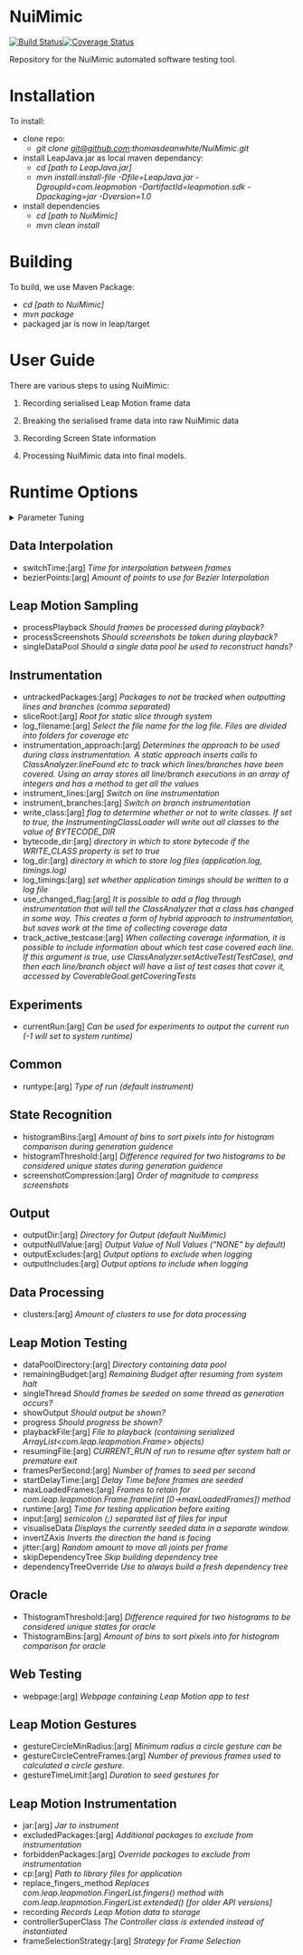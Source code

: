 # NuiMimic #
[![Build Status](https://travis-ci.org/thomasdeanwhite/NuiMimic.svg?branch=master)](https://travis-ci.org/thomasdeanwhite/NuiMimic)[![Coverage Status](https://coveralls.io/repos/github/thomasdeanwhite/NuiMimic/badge.svg?branch=master)](https://coveralls.io/github/thomasdeanwhite/NuiMimic?branch=master)

Repository for the NuiMimic automated software testing tool.

# Installation #

To install:
- clone repo:
  * *git clone git@github.com:thomasdeanwhite/NuiMimic.git*
- install LeapJava.jar as local maven dependancy:
  * *cd [path to LeapJava.jar]*
  * *mvn install:install-file -Dfile=LeapJava.jar -DgroupId=com.leapmotion -DartifactId=leapmotion.sdk -Dpackaging=jar -Dversion=1.0*
- install dependencies
  * *cd [path to NuiMimic]*
  * *mvn clean install*
  
# Building #
To build, we use Maven Package:
- *cd [path to NuiMimic]*
- *mvn package*
- packaged jar is now in leap/target

# User Guide #

There are various steps to using NuiMimic:
1. Recording serialised Leap Motion frame data

2. Breaking the serialised frame data into raw NuiMimic data

3. Recording Screen State information

4. Processing NuiMimic data into final models.

# Runtime Options
<details> 
  <summary>Parameter Tuning</summary>
## Parameter Tuning
- Tmin:[arg]  _Min value to tune (inclusive)_
- Tmax:[arg]  _Max value to tune (exclusive)_
- Tparameter:[arg]  _Parameter to tune_
</details>

## Data Interpolation
- switchTime:[arg]  _Time for interpolation between frames_
- bezierPoints:[arg]  _Amount of points to use for Bezier Interpolation_

## Leap Motion Sampling
- processPlayback  _Should frames be processed during playback?_
- processScreenshots  _Should screenshots be taken during playback?_
- singleDataPool  _Should a single data pool be used to reconstruct hands?_

## Instrumentation
- untrackedPackages:[arg]  _Packages to not be tracked when outputting lines and branches (comma separated)_
- sliceRoot:[arg]  _Root for static slice through system_
- log_filename:[arg]  _Select the file name for the log file. Files are divided into folders for coverage etc_
- instrumentation_approach:[arg]  _Determines the approach to be used during class instrumentation. A static approach inserts calls to ClassAnalyzer.lineFound etc to track which lines/branches have been covered. Using an array stores all line/branch executions in an array of integers and has a method to get all the values_
- instrument_lines:[arg]  _Switch on line instrumentation_
- instrument_branches:[arg]  _Switch on branch instrumentation_
- write_class:[arg]  _flag to determine whether or not to write classes. If set to true, the InstrumentingClassLoader will write out all classes to the value of BYTECODE_DIR_
- bytecode_dir:[arg]  _directory in which to store bytecode if the WRITE_CLASS property is set to true_
- log_dir:[arg]  _directory in which to store log files (application.log, timings.log)_
- log_timings:[arg]  _set whether application timings should be written to a log file_
- use_changed_flag:[arg]  _It is possible to add a flag through instrumentation that will tell the ClassAnalyzer that a class has changed in some way. This creates a form of hybrid approach to instrumentation, but saves work at the time of collecting coverage data_
- track_active_testcase:[arg]  _When collecting coverage information, it is possible to include information about which test case covered each line. If this argument is true, use ClassAnalyzer.setActiveTest(TestCase), and then each line/branch object will have a list of test cases that cover it, accessed by CoverableGoal.getCoveringTests_

## Experiments
- currentRun:[arg]  _Can be used for experiments to output the current run (-1 will set to system runtime)_

## Common
- runtype:[arg]  _Type of run (default instrument)_

## State Recognition
- histogramBins:[arg]  _Amount of bins to sort pixels into for histogram comparison during generation guidence_
- histogramThreshold:[arg]  _Difference required for two histograms to be considered unique states during generation guidence_
- screenshotCompression:[arg]  _Order of magnitude to compress screenshots_

## Output
- outputDir:[arg]  _Directory for Output (default NuiMimic)_
- outputNullValue:[arg]  _Output Value of Null Values ("NONE" by default)_
- outputExcludes:[arg]  _Output options to exclude when logging_
- outputIncludes:[arg]  _Output options to include when logging_

## Data Processing
- clusters:[arg]  _Amount of clusters to use for data processing_

## Leap Motion Testing
- dataPoolDirectory:[arg]  _Directory containing data pool_
- remainingBudget:[arg]  _Remaining Budget after resuming from system halt_
- singleThread  _Should frames be seeded on same thread as generation occurs?_
- showOutput  _Should output be shown?_
- progress  _Should progress be shown?_
- playbackFile:[arg]  _File to playback (containing serialized ArrayList<com.leap.leapmotion.Frame> objects)_
- resumingFile:[arg]  _CURRENT_RUN of run to resume after system halt or premature exit_
- framesPerSecond:[arg]  _Number of frames to seed per second_
- startDelayTime:[arg]  _Delay Time before frames are seeded_
- maxLoadedFrames:[arg]  _Frames to retain for com.leap.leapmotion.Frame.frame(int [0->maxLoadedFrames]) method_
- runtime:[arg]  _Time for testing application before exiting_
- input:[arg]  _semicolon (;) separated list of files for input_
- visualiseData  _Displays the currently seeded data in a separate window._
- invertZAxis  _Inverts the direction the hand is facing_
- jitter:[arg]  _Random amount to move all joints per frame_
- skipDependencyTree  _Skip building dependency tree_
- dependencyTreeOverride  _Use to always build a fresh dependency tree_

## Oracle
- ThistogramThreshold:[arg]  _Difference required for two histograms to be considered unique states for oracle_
- ThistogramBins:[arg]  _Amount of bins to sort pixels into for histogram comparison for oracle_

## Web Testing
- webpage:[arg]  _Webpage containing Leap Motion app to test_

## Leap Motion Gestures
- gestureCircleMinRadius:[arg]  _Minimum radius a circle gesture can be_
- gestureCircleCentreFrames:[arg]  _Number of previous frames used to calculated a circle gesture._
- gestureTimeLimit:[arg]  _Duration to seed gestures for_

## Leap Motion Instrumentation
- jar:[arg]  _Jar to instrument_
- excludedPackages:[arg]  _Additional packages to exclude from instrumentation_
- forbiddenPackages:[arg]  _Override packages to exclude from instrumentation_
- cp:[arg]  _Path to library files for application_
- replace_fingers_method  _Replaces com.leap.leapmotion.FingerList.fingers() method with com.leap.leapmotion.FingerList.extended() [for older API versions]_
- recording  _Records Leap Motion data to storage_
- controllerSuperClass  _The Controller class is extended instead of instantiated_
- frameSelectionStrategy:[arg]  _Strategy for Frame Selection_


